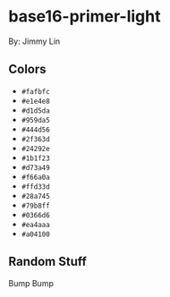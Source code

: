 # base16-primer-light

By: Jimmy Lin

## Colors

* `#fafbfc`
* `#e1e4e8`
* `#d1d5da`
* `#959da5`
* `#444d56`
* `#2f363d`
* `#24292e`
* `#1b1f23`
* `#d73a49`
* `#f66a0a`
* `#ffd33d`
* `#28a745`
* `#79b8ff`
* `#0366d6`
* `#ea4aaa`
* `#a04100`

## Random Stuff

Bump
Bump
